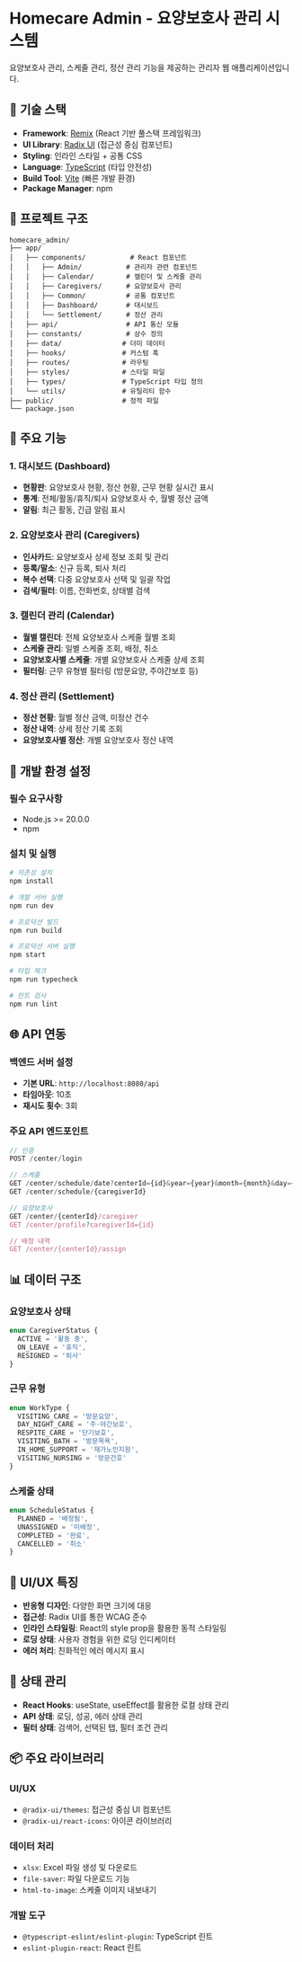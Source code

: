 # Homecare Admin - 요양보호사 관리 시스템

요양보호사 관리, 스케줄 관리, 정산 관리 기능을 제공하는 관리자 웹 애플리케이션입니다.

## 🚀 기술 스택

- **Framework**: [Remix](https://remix.run/) (React 기반 풀스택 프레임워크)
- **UI Library**: [Radix UI](https://www.radix-ui.com/) (접근성 중심 컴포넌트)
- **Styling**: 인라인 스타일 + 공통 CSS
- **Language**: [TypeScript](https://www.typescriptlang.org/) (타입 안전성)
- **Build Tool**: [Vite](https://vitejs.dev/) (빠른 개발 환경)
- **Package Manager**: npm

## 📁 프로젝트 구조

```
homecare_admin/
├── app/
│   ├── components/           # React 컴포넌트
│   │   ├── Admin/           # 관리자 관련 컴포넌트
│   │   ├── Calendar/        # 캘린더 및 스케줄 관리
│   │   ├── Caregivers/      # 요양보호사 관리
│   │   ├── Common/          # 공통 컴포넌트
│   │   ├── Dashboard/       # 대시보드
│   │   └── Settlement/      # 정산 관리
│   ├── api/                 # API 통신 모듈
│   ├── constants/           # 상수 정의
│   ├── data/               # 더미 데이터
│   ├── hooks/              # 커스텀 훅
│   ├── routes/             # 라우팅
│   ├── styles/             # 스타일 파일
│   ├── types/              # TypeScript 타입 정의
│   └── utils/              # 유틸리티 함수
├── public/                 # 정적 파일
└── package.json
```

## 🎯 주요 기능

### 1. 대시보드 (Dashboard)
- **현황판**: 요양보호사 현황, 정산 현황, 근무 현황 실시간 표시
- **통계**: 전체/활동/휴직/퇴사 요양보호사 수, 월별 정산 금액
- **알림**: 최근 활동, 긴급 알림 표시

### 2. 요양보호사 관리 (Caregivers)
- **인사카드**: 요양보호사 상세 정보 조회 및 관리
- **등록/말소**: 신규 등록, 퇴사 처리
- **복수 선택**: 다중 요양보호사 선택 및 일괄 작업
- **검색/필터**: 이름, 전화번호, 상태별 검색

### 3. 캘린더 관리 (Calendar)
- **월별 캘린더**: 전체 요양보호사 스케줄 월별 조회
- **스케줄 관리**: 일별 스케줄 조회, 배정, 취소
- **요양보호사별 스케줄**: 개별 요양보호사 스케줄 상세 조회
- **필터링**: 근무 유형별 필터링 (방문요양, 주야간보호 등)

### 4. 정산 관리 (Settlement)
- **정산 현황**: 월별 정산 금액, 미정산 건수
- **정산 내역**: 상세 정산 기록 조회
- **요양보호사별 정산**: 개별 요양보호사 정산 내역

## 🔧 개발 환경 설정

### 필수 요구사항
- Node.js >= 20.0.0
- npm

### 설치 및 실행

```bash
# 의존성 설치
npm install

# 개발 서버 실행
npm run dev

# 프로덕션 빌드
npm run build

# 프로덕션 서버 실행
npm start

# 타입 체크
npm run typecheck

# 린트 검사
npm run lint
```

## 🌐 API 연동

### 백엔드 서버 설정
- **기본 URL**: `http://localhost:8080/api`
- **타임아웃**: 10초
- **재시도 횟수**: 3회

### 주요 API 엔드포인트
```typescript
// 인증
POST /center/login

// 스케줄
GET /center/schedule/date?centerId={id}&year={year}&month={month}&day={day}
GET /center/schedule/{caregiverId}

// 요양보호사
GET /center/{centerId}/caregiver
GET /center/profile?caregiverId={id}

// 배정 내역
GET /center/{centerId}/assign
```

## 📊 데이터 구조

### 요양보호사 상태
```typescript
enum CaregiverStatus {
  ACTIVE = '활동 중',
  ON_LEAVE = '휴직',
  RESIGNED = '퇴사'
}
```

### 근무 유형
```typescript
enum WorkType {
  VISITING_CARE = '방문요양',
  DAY_NIGHT_CARE = '주·야간보호',
  RESPITE_CARE = '단기보호',
  VISITING_BATH = '방문목욕',
  IN_HOME_SUPPORT = '재가노인지원',
  VISITING_NURSING = '방문간호'
}
```

### 스케줄 상태
```typescript
enum ScheduleStatus {
  PLANNED = '배정됨',
  UNASSIGNED = '미배정',
  COMPLETED = '완료',
  CANCELLED = '취소'
}
```

## 🎨 UI/UX 특징

- **반응형 디자인**: 다양한 화면 크기에 대응
- **접근성**: Radix UI를 통한 WCAG 준수
- **인라인 스타일링**: React의 style prop을 활용한 동적 스타일링
- **로딩 상태**: 사용자 경험을 위한 로딩 인디케이터
- **에러 처리**: 친화적인 에러 메시지 표시

## 🔄 상태 관리

- **React Hooks**: useState, useEffect를 활용한 로컬 상태 관리
- **API 상태**: 로딩, 성공, 에러 상태 관리
- **필터 상태**: 검색어, 선택된 탭, 필터 조건 관리

## 📦 주요 라이브러리

### UI/UX
- `@radix-ui/themes`: 접근성 중심 UI 컴포넌트
- `@radix-ui/react-icons`: 아이콘 라이브러리

### 데이터 처리
- `xlsx`: Excel 파일 생성 및 다운로드
- `file-saver`: 파일 다운로드 기능
- `html-to-image`: 스케줄 이미지 내보내기

### 개발 도구
- `@typescript-eslint/eslint-plugin`: TypeScript 린트
- `eslint-plugin-react`: React 린트
